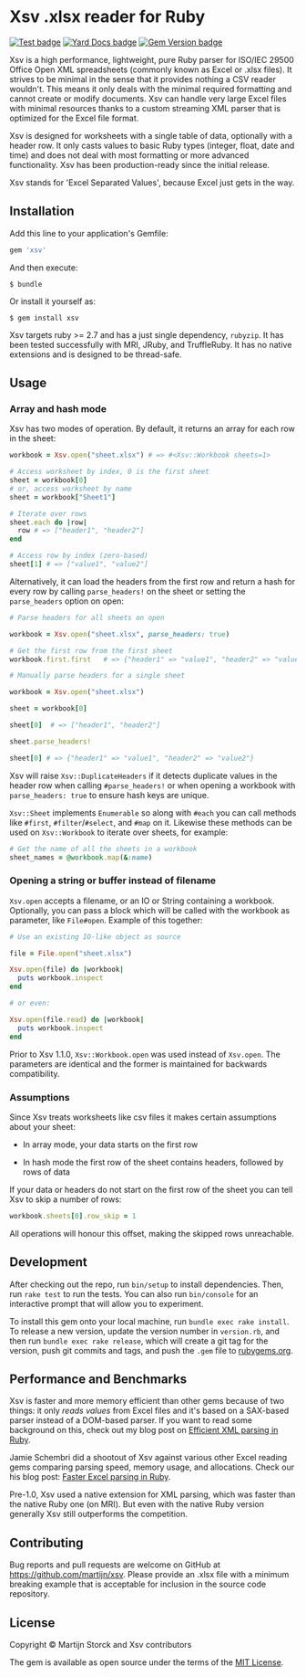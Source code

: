 # Xsv .xlsx reader for Ruby

[![Test badge](https://img.shields.io/github/actions/workflow/status/martijn/xsv/ruby.yml?branch=main)](https://github.com/martijn/xsv/actions/workflows/ruby.yml)
[![Yard Docs badge](http://img.shields.io/badge/yard-docs-blue.svg)](https://rubydoc.info/github/martijn/xsv)
[![Gem Version badge](https://badge.fury.io/rb/xsv.svg)](https://badge.fury.io/rb/xsv)

Xsv is a high performance, lightweight, pure Ruby parser for ISO/IEC 29500 Office Open XML spreadsheets
(commonly known as Excel or .xlsx files). It strives to be minimal in the sense that it provides nothing a
CSV reader wouldn't. This means it only deals with the minimal required formatting and cannot create or modify documents.
Xsv can handle very large Excel files with minimal resources thanks to a custom streaming XML parser that
is optimized for the Excel file format.

Xsv is designed for worksheets with a single table of data, optionally
with a header row. It only casts values to basic Ruby types (integer, float,
date and time) and does not deal with most formatting or more advanced
functionality. Xsv has been production-ready since the initial release.

Xsv stands for 'Excel Separated Values', because Excel just gets in the way.

## Installation

Add this line to your application's Gemfile:

```ruby
gem 'xsv'
```

And then execute:

    $ bundle

Or install it yourself as:

    $ gem install xsv

Xsv targets ruby >= 2.7 and has a just single dependency, `rubyzip`. It has been
tested successfully with MRI, JRuby, and TruffleRuby. It has no native extensions
and is designed to be thread-safe.

## Usage

### Array and hash mode

Xsv has two modes of operation. By default, it returns an array for
each row in the sheet:

```ruby
workbook = Xsv.open("sheet.xlsx") # => #<Xsv::Workbook sheets=1>

# Access worksheet by index, 0 is the first sheet
sheet = workbook[0]
# or, access worksheet by name
sheet = workbook["Sheet1"]

# Iterate over rows
sheet.each do |row|
  row # => ["header1", "header2"]
end

# Access row by index (zero-based)
sheet[1] # => ["value1", "value2"]
```

Alternatively, it can load the headers from the first row and return a hash
for every row by calling `parse_headers!` on the sheet or setting the `parse_headers`
option on open:

```ruby
# Parse headers for all sheets on open

workbook = Xsv.open("sheet.xlsx", parse_headers: true)

# Get the first row from the first sheet
workbook.first.first   # => {"header1" => "value1", "header2" => "value2"}

# Manually parse headers for a single sheet

workbook = Xsv.open("sheet.xlsx")

sheet = workbook[0]

sheet[0]  # => ["header1", "header2"]

sheet.parse_headers!

sheet[0] # => {"header1" => "value1", "header2" => "value2"}
```

Xsv will raise `Xsv::DuplicateHeaders` if it detects duplicate values in the header row when calling
`#parse_headers!` or when opening a workbook with `parse_headers: true` to ensure hash keys are unique.

`Xsv::Sheet` implements `Enumerable` so along with `#each`
you can call methods like `#first`, `#filter`/`#select`, and `#map` on it. Likewise these methods can
be used on `Xsv::Workbook` to iterate over sheets, for example:

```ruby
# Get the name of all the sheets in a workbook
sheet_names = @workbook.map(&:name)
```

### Opening a string or buffer instead of filename

`Xsv.open` accepts a filename, or an IO or String containing a workbook. Optionally, you can pass a block
which will be called with the workbook as parameter, like `File#open`. Example of this together:

```ruby
# Use an existing IO-like object as source

file = File.open("sheet.xlsx")

Xsv.open(file) do |workbook|
  puts workbook.inspect
end

# or even:

Xsv.open(file.read) do |workbook|
  puts workbook.inspect
end
```

Prior to Xsv 1.1.0, `Xsv::Workbook.open` was used instead of `Xsv.open`. The parameters are identical and
the former is maintained for backwards compatibility.

### Assumptions

Since Xsv treats worksheets like csv files it makes certain assumptions about your
sheet:

- In array mode, your data starts on the first row

- In hash mode the first row of the sheet contains headers, followed by rows of data

If your data or headers do not start on the first row of the sheet you can
tell Xsv to skip a number of rows:

```ruby
workbook.sheets[0].row_skip = 1
```

All operations will honour this offset, making the skipped rows unreachable.

## Development

After checking out the repo, run `bin/setup` to install dependencies. Then, run `rake test` to run the tests. You can also run `bin/console` for an interactive prompt that will allow you to experiment.

To install this gem onto your local machine, run `bundle exec rake install`. To release a new version, update the version number in `version.rb`, and then run `bundle exec rake release`, which will create a git tag for the version, push git commits and tags, and push the `.gem` file to [rubygems.org](https://rubygems.org).

## Performance and Benchmarks

Xsv is faster and more memory efficient than other gems because of two things: it only _reads values_ from Excel files and it's based on a SAX-based parser instead of a DOM-based parser. If you want to read some background on this, check out my blog post on
[Efficient XML parsing in Ruby](https://storck.io/posts/efficient-xml-parsing-in-ruby/).

Jamie Schembri did a shootout of Xsv against various other Excel reading gems comparing parsing speed, memory usage, and allocations.
Check our his blog post: [Faster Excel parsing in Ruby](https://blog.schembri.me/post/faster-excel-parsing-in-ruby/).

Pre-1.0, Xsv used a native extension for XML parsing, which was faster than the native Ruby one (on MRI). But even with the native Ruby version generally Xsv still outperforms the competition.

## Contributing

Bug reports and pull requests are welcome on GitHub at https://github.com/martijn/xsv.
Please provide an .xlsx file with a minimum breaking example that is acceptable
for inclusion in the source code repository.

## License

Copyright © Martijn Storck and Xsv contributors

The gem is available as open source under the terms of the [MIT License](https://opensource.org/licenses/MIT).
